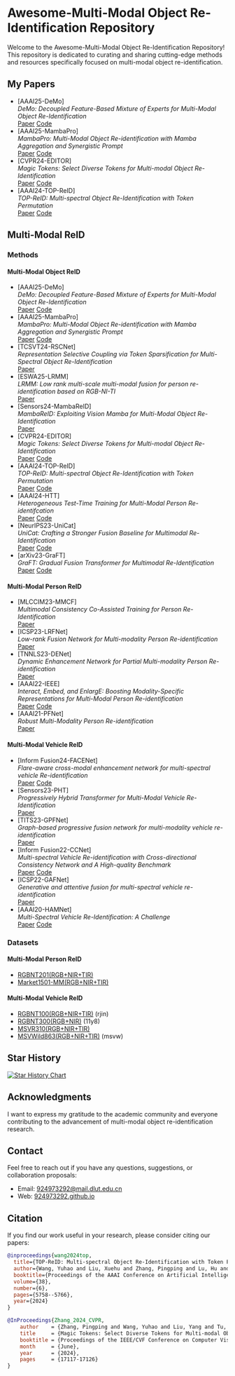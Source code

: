 # Awesome-Multi-Modal Object Re-Identification Repository

Welcome to the Awesome-Multi-Modal Object Re-Identification Repository! This repository is dedicated to curating and sharing cutting-edge methods and resources specifically focused on multi-modal object re-identification.

## My Papers
- [AAAI25-DeMo]<br>*DeMo: Decoupled Feature-Based Mixture of Experts for Multi-Modal Object Re-Identification*<br>[Paper](https://arxiv.org/pdf/2412.10650) [Code](<https://github.com/924973292/DeMo>)
- [AAAI25-MambaPro]<br>*MambaPro: Multi-Modal Object Re-identification with Mamba Aggregation and Synergistic Prompt*<br>[Paper](https://arxiv.org/pdf/2412.10707) [Code](<https://github.com/924973292/MambaPro>)
- [CVPR24-EDITOR]<br>*Magic Tokens: Select Diverse Tokens for Multi-modal Object Re-Identification*<br>[Paper](<https://arxiv.org/abs/2403.10254>) [Code](<https://github.com/924973292/EDITOR>)
- [AAAI24-TOP-ReID]<br>*TOP-ReID: Multi-spectral Object Re-Identification with Token Permutation*<br>[Paper](<https://arxiv.org/abs/2312.09612>) [Code](<https://github.com/924973292/TOP-ReID>)

## Multi-Modal ReID

### Methods

#### Multi-Modal Object ReID
- [AAAI25-DeMo]<br>*DeMo: Decoupled Feature-Based Mixture of Experts for Multi-Modal Object Re-Identification*<br>[Paper](https://arxiv.org/pdf/2412.10650) [Code](<https://github.com/924973292/DeMo>)
- [AAAI25-MambaPro]<br>*MambaPro: Multi-Modal Object Re-identification with Mamba Aggregation and Synergistic Prompt*<br>[Paper](https://arxiv.org/pdf/2412.10707) [Code](<https://github.com/924973292/MambaPro>)
- [TCSVT24-RSCNet]<br>*Representation Selective Coupling via Token Sparsification for Multi-Spectral Object Re-Identification*<br>[Paper](<https://ieeexplore.ieee.org/abstract/document/10772090>)
- [ESWA25-LRMM]<br>*LRMM: Low rank multi-scale multi-modal fusion for person re-identification based on RGB-NI-TI*<br>[Paper](<https://www.sciencedirect.com/science/article/pii/S0957417424025831>)
- [Sensors24-MambaReID]<br>*MambaReID: Exploiting Vision Mamba for Multi-Modal Object Re-Identification*<br>[Paper](<https://www.mdpi.com/1424-8220/24/14/4639>)
- [CVPR24-EDITOR]<br>*Magic Tokens: Select Diverse Tokens for Multi-modal Object Re-Identification*<br>[Paper](<https://arxiv.org/abs/2403.10254>) [Code](<https://github.com/924973292/EDITOR>)
- [AAAI24-TOP-ReID]<br>*TOP-ReID: Multi-spectral Object Re-Identification with Token Permutation*<br>[Paper](<https://arxiv.org/abs/2312.09612>) [Code](<https://github.com/924973292/TOP-ReID>)
- [AAAI24-HTT]<br>*Heterogeneous Test-Time Training for Multi-Modal Person Re-identifcation*<br>[Paper](<https://ojs.aaai.org/index.php/AAAI/article/view/28398>) [Code](<https://github.com/ziwang1121/HTT>)
- [NeurIPS23-UniCat]<br>*UniCat: Crafting a Stronger Fusion Baseline for Multimodal Re-Identification*<br>[Paper](<https://arxiv.org/pdf/2310.18812.pdf>) [Code](<https://github.com/Nano1337/UniCat>)
- [arXiv23-GraFT]<br>*GraFT: Gradual Fusion Transformer for Multimodal Re-Identification*<br>[Paper](<https://arxiv.org/pdf/2310.16856v1.pdf>) [Code](<https://github.com/Nano1337/GraFT>)

#### Multi-Modal Person ReID
- [MLCCIM23-MMCF]<br>*Multimodal Consistency Co-Assisted Training for Person Re-Identification*<br>[Paper](<https://ieeexplore.ieee.org/stamp/stamp.jsp?tp=&arnumber=10339497>)
- [ICSP23-LRFNet]<br>*Low-rank Fusion Network for Multi-modality Person Re-identification*<br>[Paper](<https://ieeexplore.ieee.org/stamp/stamp.jsp?tp=&arnumber=10248672>)
- [TNNLS23-DENet]<br>*Dynamic Enhancement Network for Partial Multi-modality Person Re-identification*<br>[Paper](https://arxiv.org/abs/2305.15762)
- [AAAI22-IEEE]<br>*Interact, Embed, and EnlargE: Boosting Modality-Specific Representations for Multi-Modal Person Re-identification*<br>[Paper](<https://ojs.aaai.org/index.php/AAAI/article/view/20165>) [Code](<https://github.com/littleprince1121/IEEE_Boosting_Modality-specific_Representations_for_Multi-Modal_Person_ReID>)
- [AAAI21-PFNet]<br>*Robust Multi-Modality Person Re-identification*<br>[Paper](<https://ojs.aaai.org/index.php/AAAI/article/view/16467>)

#### Multi-Modal Vehicle ReID
- [Inform Fusion24-FACENet]<br>*Flare-aware cross-modal enhancement network for multi-spectral vehicle Re-identification*<br>[Paper](<https://www.sciencedirect.com/science/article/pii/S1566253524005785>) [Code](<https://github.com/Mzq12138/Official-Implementation-for-Flare-Aware-Cross-modal-Enhancement-for-Multi-spectral-Vehicle-ReID?tab=readme-ov-file>)
- [Sensors23-PHT]<br>*Progressively Hybrid Transformer for Multi-Modal Vehicle Re-Identification*<br>[Paper](<https://www.mdpi.com/1424-8220/23/9/4206>)
- [TITS23-GPFNet]<br>*Graph-based progressive fusion network for multi-modality vehicle re-identification*<br>[Paper](<https://ieeexplore.ieee.org/document/10159551>)
- [Inform Fusion22-CCNet]<br>*Multi-spectral Vehicle Re-identification with Cross-directional Consistency Network and A High-quality Benchmark*<br>[Paper](<https://arxiv.org/abs/2208.00632>) [Code](<https://github.com/superlollipop123/Cross-directional-Center-Network-and-MSVR310>)
- [ICSP22-GAFNet]<br>*Generative and attentive fusion for multi-spectral vehicle re-identification*<br>[Paper](<https://ieeexplore.ieee.org/document/9778769?denied=>)
- [AAAI20-HAMNet]<br>*Multi-Spectral Vehicle Re-Identification: A Challenge*<br>[Paper](<https://ojs.aaai.org/index.php/AAAI/article/view/6796>) [Code](<https://github.com/ttaalle/multi-modal-vehicle-Re-ID>)

### Datasets
#### Multi-Modal Person ReID
- [RGBNT201(RGB+NIR+TIR)](<https://drive.google.com/drive/folders/1EscBadX-wMAT56_It5lXY-S3-b5nK1wH>)
- [Market1501-MM(RGB+NIR+TIR)](<https://drive.google.com/drive/folders/1EscBadX-wMAT56_It5lXY-S3-b5nK1wH>)
#### Multi-Modal Vehicle ReID
- [RGBNT100(RGB+NIR+TIR)](<https://pan.baidu.com/s/1xqqh7N4Lctm3RcUdskG0Ug>) (rjin) 
- [RGBNT300(RGB+NIR)](https://pan.baidu.com/s/1uiKcqiqdhd13nLSW8TUASg) (11y8)
- [MSVR310(RGB+NIR+TIR)](https://drive.google.com/file/d/1IxI-fGiluPO_Ies6YjDHeTEuVYhFdYwD/view?usp=drive_link)
- [MSVWild863(RGB+NIR+TIR)](https://github.com/Mzq12138/Official-Implementation-for-Flare-Aware-Cross-modal-Enhancement-for-Multi-spectral-Vehicle-ReID?tab=readme-ov-file) (msvw)

## Star History

[![Star History Chart](https://api.star-history.com/svg?repos=924973292/Awesome-Multi-Modal-Object-Re-Identification&type=Date)](https://star-history.com/#924973292/Awesome-Multi-Modal-Object-Re-Identification&Date)

## Acknowledgments

I want to express my gratitude to the academic community and everyone contributing to the advancement of multi-modal object re-identification research.

## Contact

Feel free to reach out if you have any questions, suggestions, or collaboration proposals:

- Email: [924973292@mail.dlut.edu.cn](mailto:924973292@mail.dlut.edu.cn)
- Web: [924973292.github.io](https://924973292.github.io//)


## Citation
If you find our work useful in your research, please consider citing our papers:
```bibtex
@inproceedings{wang2024top,
  title={TOP-ReID: Multi-spectral Object Re-Identification with Token Permutation},
  author={Wang, Yuhao and Liu, Xuehu and Zhang, Pingping and Lu, Hu and Tu, Zhengzheng and Lu, Huchuan},
  booktitle={Proceedings of the AAAI Conference on Artificial Intelligence},
  volume={38},
  number={6},
  pages={5758--5766},
  year={2024}
}

@InProceedings{Zhang_2024_CVPR,
    author    = {Zhang, Pingping and Wang, Yuhao and Liu, Yang and Tu, Zhengzheng and Lu, Huchuan},
    title     = {Magic Tokens: Select Diverse Tokens for Multi-modal Object Re-Identification},
    booktitle = {Proceedings of the IEEE/CVF Conference on Computer Vision and Pattern Recognition (CVPR)},
    month     = {June},
    year      = {2024},
    pages     = {17117-17126}
}
```